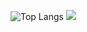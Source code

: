 ![Top Langs](https://github-readme-stats.vercel.app/api/top-langs/?username=Negative-py&layout=compact)
<img src="https://github-readme-stats.vercel.app/api?username=Negative-py&&show_icons=true&title_color=ffffff&icon_color=000000&text_color=ffffff&bg_color=858585">
